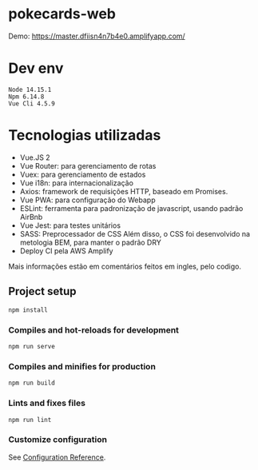# pokecards-web

Demo: https://master.dfiisn4n7b4e0.amplifyapp.com/
# Dev env
```
Node 14.15.1
Npm 6.14.8
Vue Cli 4.5.9
```

# Tecnologias utilizadas
- Vue.JS 2
- Vue Router: para gerenciamento de rotas
- Vuex: para gerenciamento de estados
- Vue i18n: para internacionalização
- Axios: framework de requisições HTTP, baseado em Promises.
- Vue PWA: para configuração do Webapp
- ESLint: ferramenta para padronização de javascript, usando padrão AirBnb
- Vue Jest: para testes unitários
- SASS: Preprocessador de CSS
  Além disso, o CSS foi desenvolvido na metologia BEM, para manter o padrão DRY
- Deploy CI pela AWS Amplify

Mais informações estão em comentários feitos em ingles, pelo codigo.

## Project setup
```
npm install
```

### Compiles and hot-reloads for development
```
npm run serve
```

### Compiles and minifies for production
```
npm run build
```

### Lints and fixes files
```
npm run lint
```

### Customize configuration
See [Configuration Reference](https://cli.vuejs.org/config/).
